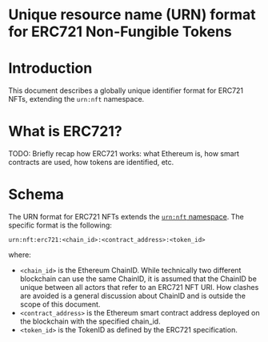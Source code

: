 # Unique resource name (URN) format for ERC721 Non-Fungible Tokens

# Introduction

This document describes a globally unique identifier format for ERC721 NFTs, extending the `urn:nft` namespace.

# What is ERC721?

TODO: Briefly recap how ERC721 works: what Ethereum is, how smart contracts are used, how tokens are identified, etc.

# Schema

The URN format for ERC721 NFTs extends the [`urn:nft` namespace](urn-nft.md). The specific format is the following:

`urn:nft:erc721:<chain_id>:<contract_address>:<token_id>`

where:
- `<chain_id>` is the Ethereum ChainID. While technically two different blockchain can use the same ChainID, it is assumed that the ChainID be unique between all actors that refer to an ERC721 NFT URI. How clashes are avoided is a general discussion about ChainID and is outside the scope of this document.
- `<contract_address>` is the Ethereum smart contract address deployed on the blockchain with the specified chain_id.
- `<token_id>` is the TokenID as defined by the ERC721 specification.
